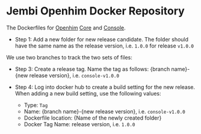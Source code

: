 # Jembi Openhim Docker Repository

The Dockerfiles for [Openhim](http://openhim.readthedocs.io/en/latest/) [Core](https://github.com/jembi/openhim-core-js) and [Console](https://github.com/jembi/openhim-console).

* Step 1: Add a new folder for new release candidate. The folder should have the same name as the release version, i.e. `1.0.0` for release `v1.0.0`

We use two branches to track the two sets of files:

* Step 3: Create a release tag. Name the tag as follows: {branch name}-{new release version}, i.e. `console-v1.0.0`

* Step 4: Log into docker hub to create a build setting for the new release. When adding a new build setting, use the following values:
  * Type: `Tag`
  * Name: {branch name}-{new release version}, i.e. `console-v1.0.0`
  * Dockerfile location: {Name of the newly created folder}
  * Docker Tag Name: release version, i.e. `1.0.0`
